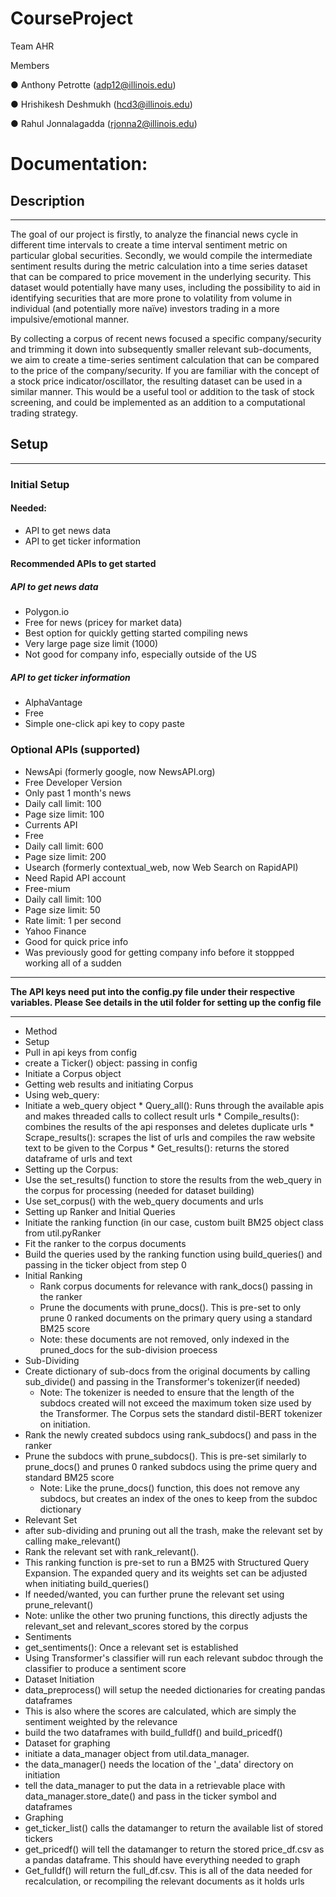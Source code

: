 # CourseProject

Team AHR

Members

●	Anthony Petrotte (adp12@illinois.edu)

●	Hrishikesh Deshmukh (hcd3@illinois.edu)

●	Rahul Jonnalagadda (rjonna2@illinois.edu)


# Documentation:

## Description
------

The goal of our project is firstly, to analyze the financial news cycle in different time intervals to create a time interval sentiment metric on particular global securities. Secondly, we would compile the intermediate sentiment results during the metric calculation into a time series dataset that can be compared to price movement in the underlying security. This dataset would potentially have many uses, including the possibility to aid in identifying securities that are more prone to volatility from volume in individual (and potentially more naïve) investors trading in a more impulsive/emotional manner. 

By collecting a corpus of recent news focused a specific company/security and trimming it down into subsequently smaller relevant sub-documents, we aim to create a time-series sentiment calculation that can be compared to the price of the company/security. If you are familiar with the concept of a stock price indicator/oscillator, the resulting dataset can be used in a similar manner. This would be a useful tool or addition to the task of stock screening, and could be implemented as an addition to a computational trading strategy.


## Setup
------


### Initial Setup
  

#### Needed:
* API to get news data
* API to get ticker information

#### Recommended APIs to get started

##### API to get news data
* Polygon.io
 * Free for news (pricey for market data)
 * Best option for quickly getting started compiling news
 * Very large page size limit (1000)
 * Not good for company info, especially outside of the US

##### API to get ticker information
  * AlphaVantage
   * Free
   * Simple one-click api key to copy paste
 
### Optional APIs (supported)
* NewsApi (formerly google, now NewsAPI.org)
 * Free Developer Version
 * Only past 1 month's news
 * Daily call limit: 100
 * Page size limit: 100
* Currents API
 * Free
 * Daily call limit: 600
 * Page size limit: 200
* Usearch (formerly contextual_web, now Web Search on RapidAPI)
 * Need Rapid API account
 * Free-mium
 * Daily call limit: 100
 * Page size limit: 50
 * Rate limit: 1 per second
* Yahoo Finance
 * Good for quick price info
 * Was previously good for getting company info before it stoppped working all of a sudden

***
**The API keys need put into the config.py file under their respective variables.
Please See details in the util folder for setting up the config file**
***

* Method
 *  Setup
  * Pull in api keys from config
  * create a Ticker() object: passing in config
  * Initiate a Corpus object
 * Getting web results and initiating Corpus
  * Using web_query:
   * Initiate a web_query object
    * Query_all(): Runs through the available apis and makes threaded calls to collect result urls
    * Compile_results(): combines the results of the api responses and deletes duplicate urls
    * Scrape_results(): scrapes the list of urls and compiles the raw website text to be given to the Corpus
    * Get_results(): returns the stored dataframe of urls and text
  * Setting up the Corpus:
   * Use the set_results() function to store the results from the web_query in the corpus for processing (needed for dataset building)
   * Use set_corpus() with the web_query documents and urls
 * Setting up Ranker and Initial Queries
  * Initiate the ranking function (in our case, custom built BM25 object class from util.pyRanker
  * Fit the ranker to the corpus documents
  * Build the queries used by the ranking function using build_queries() and passing in the ticker object from step 0
 * Initial Ranking
   * Rank corpus documents for relevance with rank_docs() passing in the ranker
   * Prune the documents with prune_docs(). This is pre-set to only prune 0 ranked documents on the primary query using a standard BM25 score
    * Note: these documents are not removed, only indexed in the pruned_docs for the sub-division proecess
 * Sub-Dividing
  * Create dictionary of sub-docs from the original documents by calling sub_divide() and passing in the Transformer's tokenizer(if needed)
    * Note: The tokenizer is needed to ensure that the length of the subdocs created will not exceed the maximum token size used by the Transformer. The Corpus sets the standard distil-BERT tokenizer on initiation.
  * Rank the newly created subdocs using rank_subdocs() and pass in the ranker
  * Prune the subdocs with prune_subdocs(). This is pre-set similarly to prune_docs() and prunes 0 ranked subdocs using the prime query and standard BM25 score
    * Note: Like the prune_docs() function, this does not remove any subdocs, but creates an index of the ones to keep from the subdoc dictionary
 * Relevant Set
  * after sub-dividing and pruning out all the trash, make the relevant set by calling make_relevant()
  * Rank the relevant set with rank_relevant().
   * This ranking function is pre-set to run a BM25 with Structured Query Expansion. The expanded query and its weights set can be adjusted when initiating build_queries()
  * If needed/wanted, you can further prune the relevant set using prune_relevant()
   * Note: unlike the other two pruning functions, this directly adjusts the relevant_set and relevant_scores stored by the corpus
 * Sentiments
  * get_sentiments(): Once a relevant set is established
   * Using Transformer's classifier will run each relevant subdoc through the classifier to produce a sentiment score
 * Dataset Initiation
  * data_preprocess() will setup the needed dictionaries for creating pandas dataframes
   * This is also where the scores are calculated, which are simply the sentiment weighted by the relevance
  * build the two dataframes with build_fulldf() and build_pricedf()
 * Dataset for graphing
  * initiate a data_manager object from util.data_manager.
   * the data_manager() needs the location of the '_data' directory on initiation
  * tell the data_manager to put the data in a retrievable place with data_manager.store_date() and pass in the ticker symbol and dataframes
 * Graphing
  * get_ticker_list() calls the datamanger to return the available list of stored tickers 
  * get_pricedf() will tell the datamanger to return the stored price_df.csv as a pandas dataframe. This should have everything needed to graph
  * Get_fulldf() will return the full_df.csv. This is all of the data needed for recalculation, or recompiling the relevant documents as it holds urls
